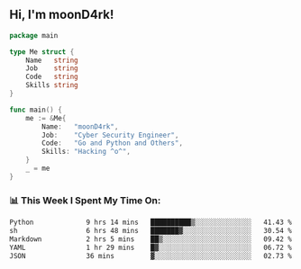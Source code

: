 <h2> Hi, I'm moonD4rk!</h2>

```go
package main

type Me struct {
	Name   string
	Job    string
	Code   string
	Skills string
}

func main() {
	me := &Me{
		Name:   "moonD4rk",
		Job:    "Cyber Security Engineer",
		Code:   "Go and Python and Others",
		Skills: "Hacking ^o^",
	}
	_ = me
}
```

<h3>📊 This Week I Spent My Time On:</h3>
<!-- <img align='right' src="https://github-readme-stats.vercel.app/api?username=moond4rk&show_icons=true&theme=radical", width="300" height="150"> -->

<!--START_SECTION:waka-->

```txt
Python             9 hrs 14 mins   ██████████▒░░░░░░░░░░░░░░   41.43 %
sh                 6 hrs 48 mins   ███████▓░░░░░░░░░░░░░░░░░   30.54 %
Markdown           2 hrs 5 mins    ██▒░░░░░░░░░░░░░░░░░░░░░░   09.42 %
YAML               1 hr 29 mins    █▓░░░░░░░░░░░░░░░░░░░░░░░   06.72 %
JSON               36 mins         ▓░░░░░░░░░░░░░░░░░░░░░░░░   02.73 %
```

<!--END_SECTION:waka-->

